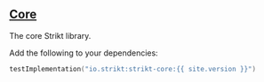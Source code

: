 ---
---

## [Core]({{page.link}})

The core Strikt library.

Add the following to your dependencies:

```kotlin
testImplementation("io.strikt:strikt-core:{{ site.version }}")
```
